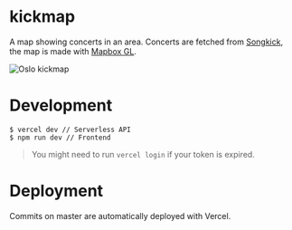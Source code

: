 # kickmap

A map showing concerts in an area. Concerts are fetched from [Songkick](https://www.songkick.com), the map is made with [Mapbox GL](https://www.mapbox.com/).

![Oslo kickmap](https://raw.githubusercontent.com/hanshenrik/kickmap/master/images/kickmap.gif)

# Development

```
$ vercel dev // Serverless API
$ npm run dev // Frontend
```

> You might need to run `vercel login` if your token is expired.

# Deployment

Commits on master are automatically deployed with Vercel.
